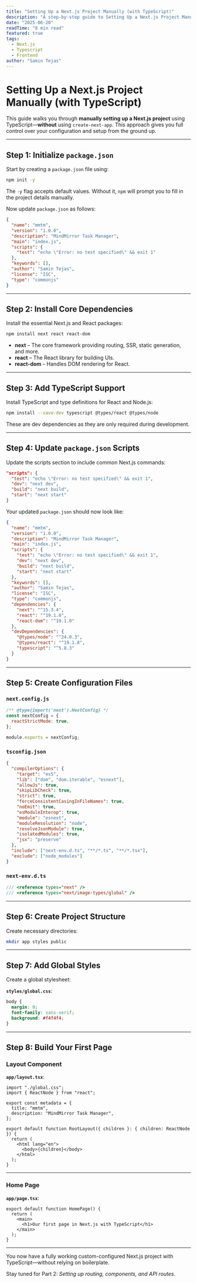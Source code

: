 ```yaml
---
title: "Setting Up a Next.js Project Manually (with TypeScript)"
description: "A step-by-step guide to Setting Up a Next.js Project Manually with TypeScript."
date: "2025-06-20"
readTime: "8 min read"
featured: true
tags:
  - Next.js
  - Typescript
  - Frontend
author: "Samin Tejas"
---
```


# Setting Up a Next.js Project Manually (with TypeScript)

This guide walks you through **manually setting up a Next.js project** using TypeScript—**without** using `create-next-app`. This approach gives you full control over your configuration and setup from the ground up.

---

## Step 1: Initialize `package.json`

Start by creating a `package.json` file using:

```bash
npm init -y
```

The `-y` flag accepts default values. Without it, `npm` will prompt you to fill in the project details manually.

Now update `package.json` as follows:

```json
{
  "name": "mmtm",
  "version": "1.0.0",
  "description": "MindMirror Task Manager",
  "main": "index.js",
  "scripts": {
    "test": "echo \"Error: no test specified\" && exit 1"
  },
  "keywords": [],
  "author": "Samin Tejas",
  "license": "ISC",
  "type": "commonjs"
}
```

---

## Step 2: Install Core Dependencies

Install the essential Next.js and React packages:

```bash
npm install next react react-dom
```

- **next** – The core framework providing routing, SSR, static generation, and more.
- **react** – The React library for building UIs.
- **react-dom** – Handles DOM rendering for React.

---

## Step 3: Add TypeScript Support

Install TypeScript and type definitions for React and Node.js:

```bash
npm install --save-dev typescript @types/react @types/node
```

These are dev dependencies as they are only required during development.

---

## Step 4: Update `package.json` Scripts

Update the scripts section to include common Next.js commands:

```json
"scripts": {
  "test": "echo \"Error: no test specified\" && exit 1",
  "dev": "next dev",
  "build": "next build",
  "start": "next start"
}
```

Your updated `package.json` should now look like:

```json
{
  "name": "mmtm",
  "version": "1.0.0",
  "description": "MindMirror Task Manager",
  "main": "index.js",
  "scripts": {
    "test": "echo \"Error: no test specified\" && exit 1",
    "dev": "next dev",
    "build": "next build",
    "start": "next start"
  },
  "keywords": [],
  "author": "Samin Tejas",
  "license": "ISC",
  "type": "commonjs",
  "dependencies": {
    "next": "^15.3.4",
    "react": "^19.1.0",
    "react-dom": "^19.1.0"
  },
  "devDependencies": {
    "@types/node": "^24.0.3",
    "@types/react": "^19.1.8",
    "typescript": "^5.8.3"
  }
}
```

---

## Step 5: Create Configuration Files

### `next.config.js`

```js
/** @type{import('next').NextConfig} */
const nextConfig = {
  reactStrictMode: true,
};

module.exports = nextConfig;
```

### `tsconfig.json`

```json
{
  "compilerOptions": {
    "target": "es5",
    "lib": ["dom", "dom.iterable", "esnext"],
    "allowJs": true,
    "skipLibCheck": true,
    "strict": true,
    "forceConsistentCasingInFileNames": true,
    "noEmit": true,
    "esModuleInterop": true,
    "module": "esnext",
    "moduleResolution": "node",
    "resolveJsonModule": true,
    "isolatedModules": true,
    "jsx": "preserve"
  },
  "include": ["next-env.d.ts", "**/*.ts", "**/*.tsx"],
  "exclude": ["node_modules"]
}
```

### `next-env.d.ts`

```ts
/// <reference types="next" />
/// <reference types="next/image-types/global" />
```

---

## Step 6: Create Project Structure

Create necessary directories:

```bash
mkdir app styles public
```

---

## Step 7: Add Global Styles

Create a global stylesheet:

**`styles/global.css`**:

```css
body {
  margin: 0;
  font-family: sans-serif;
  background: #f4f4f4;
}
```

---

## Step 8: Build Your First Page

### Layout Component

**`app/layout.tsx`**:

```tsx
import "./global.css";
import { ReactNode } from "react";

export const metadata = {
  title: "mmtm",
  description: "MindMirror Task Manager",
};

export default function RootLayout({ children }: { children: ReactNode }) {
  return (
    <html lang="en">
      <body>{children}</body>
    </html>
  );
}
```

---

### Home Page

**`app/page.tsx`**:

```tsx
export default function HomePage() {
  return (
    <main>
      <h1>Our first page in Next.js with TypeScript</h1>
    </main>
  );
}
```

---

You now have a fully working custom-configured Next.js project with TypeScript—without relying on boilerplate.

Stay tuned for Part 2: _Setting up routing, components, and API routes_.
